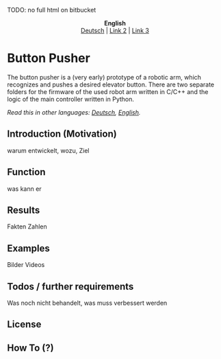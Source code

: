 TODO: no full html on bitbucket
<p align="center">
  <b>English</b><br>
  <a href="README_DE.md">Deutsch</a> |
  <a href="#">Link 2</a> |
  <a href="#">Link 3</a>
</p>

# Button Pusher
The button pusher is a (very early) prototype of a robotic arm, which recognizes and pushes a desired elevator button.
There are two separate folders for the firmware of the used robot arm written in C/C++ and the logic of the main controller written in Python.

*Read this in other languages: [Deutsch](README_DE.md), [English](README.md).*

## Introduction (Motivation)
warum entwickelt, wozu, Ziel

## Function
was kann er

## Results
Fakten Zahlen

## Examples
Bilder Videos

## Todos / further requirements
Was noch nicht behandelt, was muss verbessert werden

## License

## How To (?)



